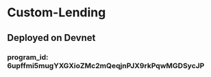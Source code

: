 # Custom-Lending #

## Deployed on Devnet ##

### program_id: 6upffmi5mugYXGXioZMc2mQeqjnPJX9rkPqwMGDSycJP ###